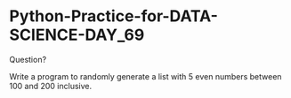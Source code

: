 # Python-Practice-for-DATA-SCIENCE-DAY_69
Question?

Write a program to randomly generate a list with 5 even numbers between 100 and 200 inclusive.
